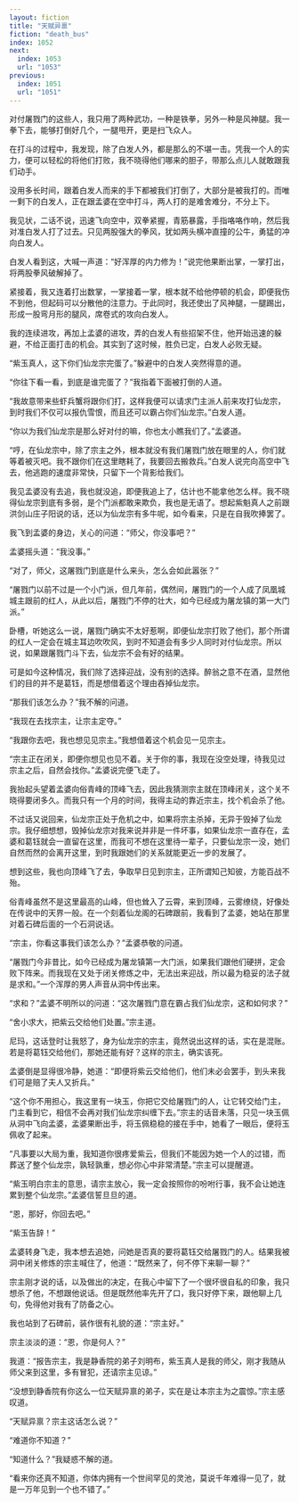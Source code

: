 ```yaml
---
layout: fiction
title: "天赋异禀"
fiction: "death_bus"
index: 1052
next:
  index: 1053
  url: "1053"
previous:
  index: 1051
  url: "1051"
---
```

对付屠戮门的这些人，我只用了两种武功，一种是铁拳，另外一种是风神腿。我一拳下去，能够打倒好几个，一腿甩开，更是扫飞众人。

在打斗的过程中，我发现，除了白发人外，都是那么的不堪一击。凭我一个人的实力，便可以轻松的将他们打败，我不晓得他们哪来的胆子，带那么点儿人就敢跟我们动手。

没用多长时间，跟着白发人而来的手下都被我们打倒了，大部分是被我打的。而唯一剩下的白发人，正在跟孟婆在空中打斗，两人打的是难舍难分，不分上下。

我见状，二话不说，迅速飞向空中，双拳紧握，青筋暴露，手指咯咯作响，然后我对准白发人打了过去。只见两股强大的拳风，犹如两头横冲直撞的公牛，勇猛的冲向白发人。

白发人看到这，大喊一声道：“好浑厚的内力修为！”说完他果断出掌，一掌打出，将两股拳风破解掉了。

紧接着，我又连着打出数掌，一掌接着一掌，根本就不给他停顿的机会，即便我伤不到他，但起码可以分散他的注意力。于此同时，我还使出了风神腿，一腿踢出，形成一股弯月形的腿风，席卷式的攻向白发人。

我的连续进攻，再加上孟婆的进攻，弄的白发人有些招架不住，他开始迅速的躲避，不给正面打击的机会。其实到了这时候，胜负已定，白发人必败无疑。

“紫玉真人，这下你们仙龙宗完蛋了。”躲避中的白发人突然得意的道。

“你往下看一看，到底是谁完蛋了？”我指着下面被打倒的人道。

“我故意带来些虾兵蟹将跟你们打，这样我便可以请求门主派人前来攻打仙龙宗，到时我们不仅可以报仇雪恨，而且还可以霸占你们仙龙宗。”白发人道。

“你以为我们仙龙宗是那么好对付的嘛，你也太小瞧我们了。”孟婆道。

“哼，在仙龙宗中，除了宗主之外，根本就没有我们屠戮门放在眼里的人，你们就等着被灭吧。我不跟你们在这里瞎耗了，我要回去搬救兵。”白发人说完向高空中飞去，他逃跑的速度非常快，只留下一个背影给我们。

我见孟婆没有去追，我也就没追，即便我追上了，估计也不能拿他怎么样。我不晓得仙龙宗到底有多弱，是个门派都敢来欺负，我也是无语了。想起紫魁真人之前跟洪剑山庄子阳说的话，还以为仙龙宗有多牛呢，如今看来，只是在自我吹捧罢了。

我飞到孟婆的身边，关心的问道：“师父，你没事吧？”

孟婆摇头道：“我没事。”

“对了，师父，这屠戮门到底是什么来头，怎么会如此嚣张？”

“屠戮门以前不过是一个小门派，但几年前，偶然间，屠戮门的一个人成了凤凰城城主跟前的红人，从此以后，屠戮门不停的壮大，如今已经成为屠龙镇的第一大门派。”

卧槽，听她这么一说，屠戮门确实不太好惹啊，即便仙龙宗打败了他们，那个所谓的红人一定会在城主耳边吹吹风，到时不知道会有多少人同时对付仙龙宗。所以说，如果跟屠戮门斗下去，仙龙宗不会有好的结果。

可是如今这种情况，我们除了选择迎战，没有别的选择。醉翁之意不在酒，显然他们的目的并不是葛钰，而是想借着这个理由吞掉仙龙宗。

“那我们该怎么办？”我不解的问道。

“我现在去找宗主，让宗主定夺。”

“我跟你去吧，我也想见见宗主。”我想借着这个机会见一见宗主。

“宗主正在闭关，即便你想见也见不着。关于你的事，我现在没空处理，待我见过宗主之后，自然会找你。”孟婆说完便飞走了。

我抬起头望着孟婆向俗青峰的顶峰飞去，因此我猜测宗主就在顶峰闭关，这个关不晓得要闭多久。而我只有一个月的时间，我得主动的靠近宗主，找个机会杀了他。

不过话又说回来，仙龙宗正处于危机之中，如果将宗主杀掉，无异于毁掉了仙龙宗。我仔细想想，毁掉仙龙宗对我来说并非是一件坏事，如果仙龙宗一直存在，孟婆和葛钰就会一直留在这里，而我可不想在这里待一辈子，只要仙龙宗一没，她们自然而然的会离开这里，到时我跟她们的关系就能更近一步的发展了。

想到这些，我也向顶峰飞了去，争取早日见到宗主，正所谓知己知彼，方能百战不殆。

俗青峰虽然不是这里最高的山峰，但也耸入了云霄，来到顶峰，云雾缭绕，好像处在传说中的天界一般。在一个刻着仙龙阁的石碑跟前，我看到了孟婆，她站在那里对着石碑后面的一个石洞说话。

“宗主，你看这事我们该怎么办？”孟婆恭敬的问道。

“屠戮门今非昔比，如今已经成为屠龙镇第一大门派，如果我们跟他们硬拼，定会败下阵来。而我现在又处于闭关修炼之中，无法出来迎战，所以最为稳妥的法子就是求和。”一个浑厚的男人声音从洞中传出来。

“求和？”孟婆不明所以的问道：“这次屠戮门意在霸占我们仙龙宗，这和如何求？”

“舍小求大，把紫云交给他们处置。”宗主道。

尼玛，这话登时让我怒了，身为仙龙宗的宗主，竟然说出这样的话，实在是混账。若是将葛钰交给他们，那她还能有好？这样的宗主，确实该死。

孟婆倒是显得很冷静，她道：“即便将紫云交给他们，他们未必会罢手，到头来我们可是赔了夫人又折兵。”

“这个你不用担心，我这里有一块玉，你把它交给屠戮门的人，让它转交给门主，门主看到它，相信不会再对我们仙龙宗纠缠下去。”宗主的话音未落，只见一块玉佩从洞中飞向孟婆，孟婆果断出手，将玉佩稳稳的接在手中，她看了一眼后，便将玉佩收了起来。

“凡事要以大局为重，我知道你很疼爱紫云，但我们不能因为她一个人的过错，而葬送了整个仙龙宗，孰轻孰重，想必你心中非常清楚。”宗主可以提醒道。

“紫玉明白宗主的意思，请宗主放心，我一定会按照你的吩咐行事，我不会让她连累到整个仙龙宗。”孟婆信誓旦旦的道。

“恩，那好，你回去吧。”

“紫玉告辞！”

孟婆转身飞走，我本想去追她，问她是否真的要将葛钰交给屠戮门的人。结果我被洞中闭关修炼的宗主喊住了，他道：“既然来了，何不停下来聊一聊？”

宗主刚才说的话，以及做出的决定，在我心中留下了一个很坏很自私的印象，我只想杀了他，不想跟他说话。但是既然他率先开了口，我只好停下来，跟他聊上几句，免得他对我有了防备之心。

我也站到了石碑前，装作很有礼貌的道：“宗主好。”

宗主淡淡的道：“恩，你是何人？”

我道：“报告宗主，我是静香院的弟子刘明布，紫玉真人是我的师父，刚才我随从师父来到这里，多有冒犯，还请宗主见谅。”

“没想到静香院有你这么一位天赋异禀的弟子，实在是让本宗主为之震惊。”宗主感叹道。

“天赋异禀？宗主这话怎么说？”

“难道你不知道？”

“知道什么？”我疑惑不解的道。

“看来你还真不知道，你体内拥有一个世间罕见的灵池，莫说千年难得一见了，就是一万年见到一个也不错了。”